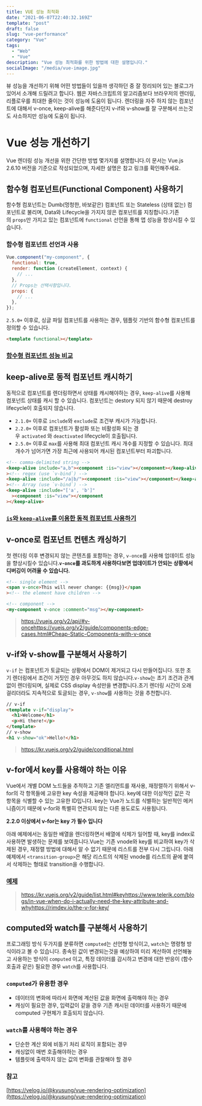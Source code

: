 ```yaml
---
title: VUE 성능 최적화
date: "2021-06-07T22:40:32.169Z"
template: "post"
draft: false
slug: "vue-performance"
category: "Vue"
tags:
  - "Web"
  - "Vue"
description: "Vue 성능 최적화를 위한 방법에 대한 설명입니다."
socialImage: "/media/vue-image.jpg"
---
```


뷰 성능을 개선하기 위해 어떤 방법들이 있을까 생각하던 중 잘 정리되어 있는 블로그가 있어서 소개해 드릴려고 합니다. 웹은 자바스크립트의 알고리즘보다 브라우저의 렌더링, 리플로우를 최대한 줄이는 것이 성능에 도움이 됩니다. 렌더링을 자주 하지 않는 컴포넌트에 대해서 v-once, keep-alive를 해준다던지 v-if와 v-show를 잘 구분해서 쓰는것도 사소하지만 성능에 도움이 됩니다.

# Vue 성능 개선하기

Vue 렌더링 성능 개선을 위한 간단한 방법 몇가지를 설명합니다.이 문서는 Vue.js 2.6.10 버전을 기준으로 작성되었으며, 자세한 설명은 참고 링크를 확인해주세요.

## 함수형 컴포넌트(Functional Component) 사용하기

함수형 컴포넌트는 Dumb(멍청한, 바보같은) 컴포넌트 또는 Stateless (상태 없는) 컴포넌트로 불리며, Data와 Lifecycle을 가지지 않은 컴포넌트를 지칭합니다.기존의 `props`만 가지고 있는 컴포넌트에 `functional` 선언을 통해 앱 성능을 향상시킬 수 있습니다.

### 함수형 컴포넌트 선언과 사용

```js
Vue.component("my-component", {
  functional: true,
  render: function (createElement, context) {
    // ...
  },
  // Props는 선택사항입니다.
  props: {
    // ...
  },
});
```

`2.5.0+` 이후로, 싱글 파일 컴포넌트를 사용하는 경우, 템플릿 기반의 함수형 컴포넌트를 정의할 수 있습니다.

```html
<template functional></template>
```

### [함수형 컴포넌트 성능 비교](https://codesandbox.io/s/vue-stateful-vs-functional-q38om)

## keep-alive로 동적 컴포넌트 캐시하기

동적으로 컴포넌트를 렌더링하면서 상태를 캐시해야하는 경우, `keep-alive`를 사용해 컴포넌트 상태를 캐시 할 수 있습니다. 컴포넌트는 destory 되지 않기 때문에 destroy lifecycle이 호출되지 않습니다.

- `2.1.0+` 이후로 `include`와 `exclude`로 조건부 캐시가 가능합니다.
- `2.2.0+` 이후로 컴포넌트가 활성화 또는 비활성화 되는 경우 `activated` 와 `deactivated` lifecycle이 호출됩니다.
- `2.5.0+` 이후로 `max`를 사용해 최대 컴포넌트 캐시 개수를 지정할 수 있습니다. 최대 개수가 넘어가면 가장 최근에 사용되어 캐시된 컴포넌트부터 파괴합니다.

```html
<!-- comma-delimited string -->
<keep-alive include="a,b"><component :is="view"></component></keep-alive
><!-- regex (use `v-bind`) -->
<keep-alive :include="/a|b/"><component :is="view"></component></keep-alive
><!-- Array (use `v-bind`) -->
<keep-alive :include="['a', 'b']"
  ><component :is="view"></component
></keep-alive>
```

### [`is`와 `keep-alive`를 이용한 동적 컴포넌트 사용하기](https://codesandbox.io/s/vue-template-fnh3r)

## v-once로 컴포넌트 컨텐츠 캐싱하기

첫 렌더링 이후 변경되지 않는 콘텐츠를 포함하는 경우, `v-once`를 사용해 업데이트 성능을 향상시킬수 있습니다.**`v-once`를 과도하게 사용하다보면 업데이트가 안되는 상황에서 디버깅이 어려울 수 있습니다.**

```html
<!-- single element -->
<span v-once>This will never change: {{msg}}</span
><!-- the element have children -->

<!-- component -->
<my-component v-once :comment="msg"></my-component>
```

> https://vuejs.org/v2/api/#v-oncehttps://vuejs.org/v2/guide/components-edge-cases.html#Cheap-Static-Components-with-v-once

## v-if와 v-show를 구분해서 사용하기

`v-if` 는 컴포넌트가 토글되는 상황에서 DOM이 제거되고 다시 만들어집니다. 또한 초기 렌더링에서 조건이 거짓인 경우 아무것도 하지 않습니다.`v-show`는 초기 조건과 관계 없이 렌더링되며, 실제로 CSS display 속성만을 변경합니다.초기 렌더링 시간이 오래 걸리더라도 지속적으로 토글되는 경우, `v-show`를 사용하는 것을 추천합니다.

```html
// v-if
<template v-if="display">
  <h1>Welcome</h1>
  <p>Hi there!</p>
</template>
// v-show
<h1 v-show="ok">Hello!</h1>
```

> https://kr.vuejs.org/v2/guide/conditional.html

## v-for에서 key를 사용해야 하는 이유

Vue에서 개별 DOM 노드들을 추적하고 기존 엘리먼트를 재사용, 재정렬하기 위해서 v-for의 각 항목들에 고유한 key 속성을 제공해야 합니다. key에 대한 이상적인 값은 각 항목을 식별할 수 있는 고유한 ID입니다. key는 Vue가 노드를 식별하는 일반적인 메커니즘이기 때문에 v-for와 특별히 연관되지 않는 다른 용도로도 사용됩니다.

**2.2.0 이상에서 v-for는 key 가 필수 입니다**

아래 예제에서는 동일한 배열을 렌더링하면서 배열에 삭제가 일어할 때, key를 index로 사용하면 발생하는 문제를 보여줍니다.Vue는 기존 vnode와 key를 비교하여 key가 삭제된 경우, 재정렬 방법에 대해서 알 수 없기 때문에 리스트를 전부 다시 그립니다. 아래 예제에서 `<transition-group>`은 해당 리스트의 삭제된 vnode를 리스트의 끝에 붙여서 삭제하는 형태로 transition을 수행합니다.

### [예제](https://codesandbox.io/s/object-constancy-dxxze)

> https://kr.vuejs.org/v2/guide/list.html#keyhttps://www.telerik.com/blogs/in-vue-when-do-i-actually-need-the-key-attribute-and-whyhttps://rimdev.io/the-v-for-key/

## computed와 watch를 구분해서 사용하기

프로그래밍 방식 두가지를 분류하면 `computed`는 선언형 방식이고, `watch`는 명령형 방식이라고 볼 수 있습니다. 종속된 값이 변경되는것을 예상하여 미리 계산하여 선언해놓고 사용하는 방식이 `computed` 이고, 특정 데이터를 감시하고 변경에 대한 반응이 (함수 호출과 같은) 필요한 경우 `watch`를 사용합니다.

### `computed`가 유용한 경우

- 데이터의 변화에 따라서 화면에 계산된 값을 화면에 출력해야 하는 경우
- 캐싱이 필요한 경우, 입력값이 같을 경우 기존 캐시된 데이터를 사용하기 때문에 computed 구현체가 호출되지 않습니다.

### `watch`를 사용해야 하는 경우

- 단순한 계산 외에 비동기 처리 로직이 포함되는 경우
- 캐싱없이 매번 호출해야하는 경우
- 템플릿에 출력하지 않는 값의 변화를 관찰해야 할 경우

### 참고

[https://velog.io/@kyusung/vue-rendering-optimization](https://velog.io/@kyusung/vue-rendering-optimization)
